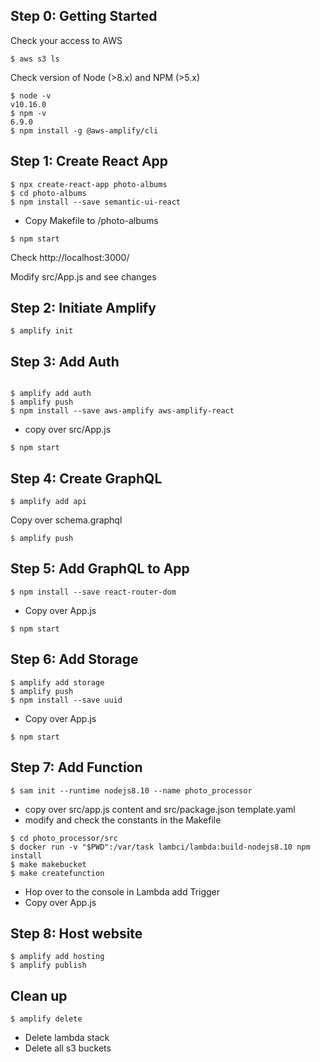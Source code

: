 ## Step 0: Getting Started

Check your access to AWS
```
$ aws s3 ls
```
Check version of Node (>8.x) and NPM (>5.x)
```
$ node -v
v10.16.0
$ npm -v
6.9.0
$ npm install -g @aws-amplify/cli

```

## Step 1: Create React App

```
$ npx create-react-app photo-albums
$ cd photo-albums
$ npm install --save semantic-ui-react
```
- Copy Makefile to /photo-albums
```
$ npm start
```

Check http://localhost:3000/

Modify src/App.js and see changes

## Step 2: Initiate Amplify

```
$ amplify init
```


## Step 3: Add Auth

```

$ amplify add auth
$ amplify push
$ npm install --save aws-amplify aws-amplify-react

```
- copy over src/App.js
```
$ npm start
```


## Step 4: Create GraphQL

```
$ amplify add api
```
Copy over schema.graphql
```
$ amplify push
```

## Step 5: Add GraphQL to App

```
$ npm install --save react-router-dom
```
- Copy over App.js

```
$ npm start
```

## Step 6: Add Storage

```
$ amplify add storage
$ amplify push
$ npm install --save uuid
```
- Copy over App.js

```
$ npm start
```
## Step 7: Add Function

```
$ sam init --runtime nodejs8.10 --name photo_processor
```
- copy over src/app.js content and src/package.json template.yaml
- modify and check the constants in the Makefile 
```
$ cd photo_processor/src
$ docker run -v "$PWD":/var/task lambci/lambda:build-nodejs8.10 npm install
$ make makebucket
$ make createfunction
```
- Hop over to the console in Lambda add Trigger
- Copy over App.js

## Step 8: Host website

```
$ amplify add hosting
$ amplify publish
```

## Clean up

```
$ amplify delete
```
- Delete lambda stack
- Delete all s3 buckets
